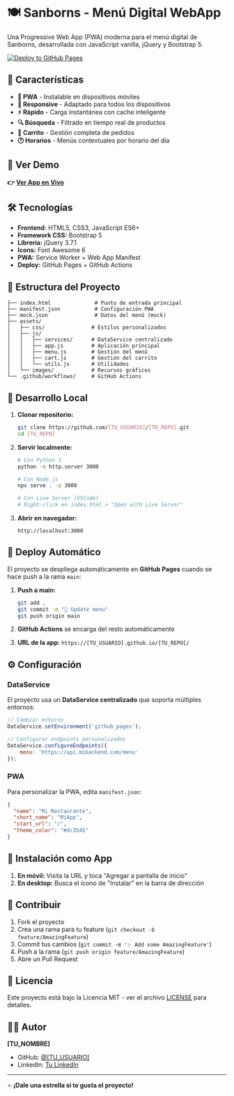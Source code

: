 # 🍽️ Sanborns - Menú Digital WebApp

Una Progressive Web App (PWA) moderna para el menú digital de Sanborns, desarrollada con JavaScript vanilla, jQuery y Bootstrap 5.

[![Deploy to GitHub Pages](https://github.com/[TU_USUARIO]/[TU_REPO]/actions/workflows/deploy.yml/badge.svg)](https://github.com/[TU_USUARIO]/[TU_REPO]/actions/workflows/deploy.yml)

## 🌟 Características

- **📱 PWA** - Instalable en dispositivos móviles
- **🎨 Responsive** - Adaptado para todos los dispositivos
- **⚡ Rápido** - Carga instantánea con cache inteligente
- **🔍 Búsqueda** - Filtrado en tiempo real de productos
- **🛒 Carrito** - Gestión completa de pedidos
- **🕐 Horarios** - Menús contextuales por horario del día

## 🚀 Ver Demo

**👉 [Ver App en Vivo](https://[TU_USUARIO].github.io/[TU_REPO]/)**

## 🛠️ Tecnologías

- **Frontend:** HTML5, CSS3, JavaScript ES6+
- **Framework CSS:** Bootstrap 5
- **Librería:** jQuery 3.7.1
- **Icons:** Font Awesome 6
- **PWA:** Service Worker + Web App Manifest
- **Deploy:** GitHub Pages + GitHub Actions

## 📁 Estructura del Proyecto

```
├── index.html              # Punto de entrada principal
├── manifest.json           # Configuración PWA
├── mock.json               # Datos del menú (mock)
├── assets/
│   ├── css/               # Estilos personalizados
│   ├── js/
│   │   ├── services/      # DataService centralizado
│   │   ├── app.js         # Aplicación principal
│   │   ├── menu.js        # Gestión del menú
│   │   ├── cart.js        # Gestión del carrito
│   │   └── utils.js       # Utilidades
│   └── images/            # Recursos gráficos
└── .github/workflows/     # GitHub Actions
```

## 🔧 Desarrollo Local

1. **Clonar repositorio:**
   ```bash
   git clone https://github.com/[TU_USUARIO]/[TU_REPO].git
   cd [TU_REPO]
   ```

2. **Servir localmente:**
   ```bash
   # Con Python 3
   python -m http.server 3000
   
   # Con Node.js
   npx serve . -p 3000
   
   # Con Live Server (VSCode)
   # Right-click en index.html > "Open with Live Server"
   ```

3. **Abrir en navegador:**
   ```
   http://localhost:3000
   ```

## 🚀 Deploy Automático

El proyecto se despliega automáticamente en **GitHub Pages** cuando se hace push a la rama `main`:

1. **Push a main:**
   ```bash
   git add .
   git commit -m "🚀 Update menu"
   git push origin main
   ```

2. **GitHub Actions** se encarga del resto automáticamente

3. **URL de la app:** `https://[TU_USUARIO].github.io/[TU_REPO]/`

## ⚙️ Configuración

### DataService

El proyecto usa un **DataService centralizado** que soporta múltiples entornos:

```javascript
// Cambiar entorno
DataService.setEnvironment('github_pages');

// Configurar endpoints personalizados
DataService.configureEndpoints({
    menu: 'https://api.mibackend.com/menu'
});
```

### PWA

Para personalizar la PWA, edita `manifest.json`:

```json
{
  "name": "Mi Restaurante",
  "short_name": "MiApp",
  "start_url": "/",
  "theme_color": "#dc3545"
}
```

## 📱 Instalación como App

1. **En móvil:** Visita la URL y toca "Agregar a pantalla de inicio"
2. **En desktop:** Busca el ícono de "Instalar" en la barra de dirección

## 🤝 Contribuir

1. Fork el proyecto
2. Crea una rama para tu feature (`git checkout -b feature/AmazingFeature`)
3. Commit tus cambios (`git commit -m '✨ Add some AmazingFeature'`)
4. Push a la rama (`git push origin feature/AmazingFeature`)
5. Abre un Pull Request

## 📄 Licencia

Este proyecto está bajo la Licencia MIT - ver el archivo [LICENSE](LICENSE) para detalles.

## 👨‍💻 Autor

**[TU_NOMBRE]**
- GitHub: [@[TU_USUARIO]](https://github.com/[TU_USUARIO])
- LinkedIn: [Tu LinkedIn](https://linkedin.com/in/tu-perfil)

---

⭐ **¡Dale una estrella si te gusta el proyecto!**
